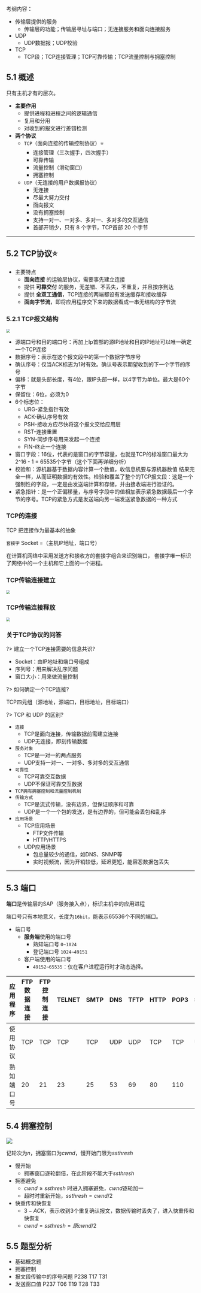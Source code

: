 考纲内容：
- 传输层提供的服务
  - 传输层的功能；传输层寻址与端口；无连接服务和面向连接服务
- UDP
  - UDP数据报；UDP校验
- TCP
  - TCP段；TCP连接管理；TCP可靠传输；TCP流量控制与拥塞控制

## 5.1 概述

只有主机才有的层次。

- **主要作用**
  - 提供进程和进程之间的逻辑通信
  - 复用和分用
  - 对收到的报文进行差错检测
- **两个协议**
  - `TCP`（面向连接的传输控制协议）⭐
      - 连接管理（三次握手，四次握手）
      - 可靠传输
      - 流量控制（滑动窗口）
      - 拥塞控制
  - `UDP`（无连接的用户数据报协议）
    - 无连接
    - 尽最大努力交付
    - 面向报文
    - 没有拥塞控制
    - 支持一对一、一对多、多对一、多对多的交互通信
    - 首部开销少，只有 8 个字节，TCP首部 20 个字节

------------------------


## 5.2 TCP协议⭐

- 主要特点
  - **面向连接** 的运输层协议，需要事先建立连接
  - 提供 **可靠交付** 的服务，无差错、不丢失，不重复，并且按序到达
  - 提供 **全双工通信**，TCP连接的两端都设有发送缓存和接收缓存
  - **面向字节流**，即将应用程序交下来的数据看成一串无结构的字节流

### 5.2.1 TCP报文结构

<img src="https://img-blog.csdnimg.cn/20210608152713753.png" style="zoom:60%">

- 源端口号和目的端口号：再加上Ip首部的源IP地址和目的IP地址可以唯一确定一个TCP连接
- 数据序号：表示在这个报文段中的第一个数据字节序号
- 确认序号：仅当ACK标志为1时有效。确认号表示期望收到的下一个字节的序号
- 偏移：就是头部长度，有4位，跟IP头部一样，以4字节为单位。最大是60个字节
- 保留位：6位，必须为0
- 6个标志位：
  - URG-紧急指针有效
  - ACK-确认序号有效
  - PSH-接收方应尽快将这个报文交给应用层
  - RST-连接重置
  - SYN-同步序号用来发起一个连接
  - FIN-终止一个连接
- 窗口字段：16位，代表的是窗口的字节容量，也就是TCP的标准窗口最大为2^16 - 1 = 65535个字节（这个下面再详细分析）
- 校验和：源机器基于数据内容计算一个数值，收信息机要与源机器数值 结果完全一样，从而证明数据的有效性。检验和覆盖了整个的TCP报文段：这是一个强制性的字段，一定是由发送端计算和存储，并由接收端进行验证的。
- 紧急指针：是一个正偏移量，与序号字段中的值相加表示紧急数据最后一个字节的序号。TCP的紧急方式是发送端向另一端发送紧急数据的一种方式


### TCP的连接
TCP 把连接作为最基本的抽象

`套接字` Socket =（主机IP地址，端口号）

在计算机网络中采用发送方和接收方的套接字组合来识别端口，
套接字唯一标识了网络中的一个主机和它上面的一个进程。

### TCP传输连接建立

<img src="https://img-1301102143.cos.ap-beijing.myqcloud.com/202112041111071.png" style="zoom:60%">

### TCP传输连接释放

<img src="https://img-1301102143.cos.ap-beijing.myqcloud.com/202112041111377.png" style="zoom:60%">

### 关于TCP协议的问答

?> 建立一个TCP连接需要的信息共识?
- Socket：由IP地址和端口号组成
- 序列号：用来解决乱序问题
- 窗口大小：用来做流量控制


?> 如何确定一个TCP连接?

TCP四元组（源地址，源端口，目标地址，目标端口）

?> TCP 和 UDP 的区别?
- `连接`
  - TCP是面向连接，传输数据前需建立连接
  - UDP无连接，即刻传输数据
- `服务对象`
  - TCP是一对一的两点服务
  - UDP支持一对一、一对多、多对多的交互通信
- `可靠性`
  - TCP可靠交互数据
  - UDP不保证可靠交互数据
- `TCP拥有拥塞控制和流量控制机制`
- `传输方式`
  - TCP是流式传输，没有边界，但保证顺序和可靠
  - UDP是一个一个包的发送，是有边界的，但可能会丢包和乱序
- `应用场景`
  - TCP应用场景
    - FTP文件传输
    - HTTP/HTTPS
  - UDP应用场景
    - 包总量较少的通信，如DNS、SNMP等
    - 实时视频流，因为开销较低，延迟更短，能容忍数据包丢失


----------------------

## 5.3 端口

**端口**是传输层的SAP（服务接入点），标识主机中的应用进程

端口号只有本地意义，长度为`16bit`，能表示65536个不同的端口。

- 端口号
  - **服务端**使用的端口号
    - 熟知端口号 `0~1024`
    - 登记端口号 `1024~49151`
  - 客户端使用的端口号
    - `49152~65535`：仅在客户进程运行时才动态选择。

| 应用程序   | FTP数据连接 | FTP控制连接 | TELNET | SMTP | DNS | TFTP | HTTP | POP3 | SNMP |
| ---------- | ----------- | ----------- | ------ | ---- | --- | ---- | ---- | ---- | ---- |
| 使用协议   | TCP         | TCP         | TCP    | TCP  | UDP | UDP  | TCP  | TCP  | UDP  |
| 熟知端口号 | 20          | 21          | 23     | 25   | 53  | 69   | 80   | 110  | 161  |

## 5.4 拥塞控制

<img src = "https://img-blog.csdnimg.cn/20210705112852630.jpg">

记轮次为$n$，拥塞窗口为$cwnd$，慢开始门限为$ssthresh$
- 慢开始
  - 拥塞窗口逐轮翻倍，在此阶段不能大于$ssthresh$
- 拥塞避免
  - $cwnd \ge ssthresh$ 时进入拥塞避免，$cwnd$逐轮加一
  - 超时时重新开始，$ssthresh=cwnd/2$
- 快重传和快恢复
  - $3−ACK$，表示收到3个重复确认报文，数据传输时丢失了，进入快重传和快恢复
  - $cwnd=ssthresh=原cwnd/2$

## 5.5 题型分析

- 基础概念题
- 拥塞控制
- 报文段传输中的序号问题 P238 T17 T31
- 发送窗口值 P237 T06 T19 T28 T33